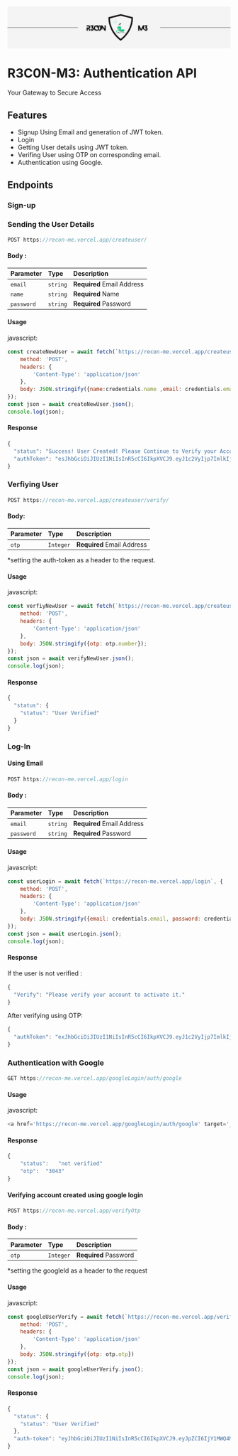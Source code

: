<!-- <img aling="center" src="https://imgur.com/AO4B9WL.png" /> -->
<img align="center" src="./Logo/Recon-me-poster.png"/>

# R3C0N-M3: Authentication API 
Your Gateway to Secure Access


## Features
- Signup Using Email and generation of JWT token.
- Login
- Getting User details using JWT token.
- Verifing User using OTP on corresponding email.
- Authentication using Google.

## Endpoints

### Sign-up

### Sending the User Details 

```js
POST https://recon-me.vercel.app/createuser/
```

#### Body :

| Parameter  | Type     | Description                                |
| :--------- | :------- | :------------------------------------------|
| `email`    | `string` | **Required** Email Address                 |
| `name`     | `string` | **Required** Name                          |
| `password` | `string` | **Required** Password                      |

#### Usage

javascript:

```javascript
const createNewUser = await fetch(`https://recon-me.vercel.app/createuser/`, {
    method: 'POST',
    headers: {
        'Content-Type': 'application/json'
    },
    body: JSON.stringify({name:credentials.name ,email: credentials.email, password: credentials.password})
});
const json = await createNewUser.json();
console.log(json);
```

#### Response

```javascript
{
  "status": "Success! User Created! Please Continue to Verify your Account",
  "authToken": "esJhbGciOiJIUzI1NiIsInR5cCI6IkpXVCJ9.eyJ1c2VyIjp7ImlkIjoiNjUxZDZkNDc4N2RhMDcwMDA4MDM4YWQ4In0sImlhdCI6MTY5NjQyNzMzNX0.NMzkynrn7fmZuO1HBkOtBsaWIyzM0dq_MaB0Lft5WPA"
}
```

### Verfiying User


```js
POST https://recon-me.vercel.app/createuser/verify/
```

#### Body:


| Parameter  | Type     | Description                                |
| :--------- | :------- | :------------------------------------------|
| `otp`    | `Integer` | **Required** Email Address                  |

*setting the auth-token as a header to the request.

#### Usage

javascript:

```javascript
const verfiyNewUser = await fetch(`https://recon-me.vercel.app/createuser/verify`, {
    method: 'POST',
    headers: {
        'Content-Type': 'application/json'
    },
    body: JSON.stringify({otp: otp.number});
});
const json = await verifyNewUser.json();
console.log(json);
```

#### Response

```js
{
  "status": {
    "status": "User Verified"
  }
}
```

### Log-In

#### Using Email

```js
POST https://recon-me.vercel.app/login
```

#### Body :

| Parameter  | Type     | Description                                |
| :--------- | :------- | :------------------------------------------|
| `email`    | `string` | **Required** Email Address                 |
| `password` | `string` | **Required** Password                      |

#### Usage

javascript:

```javascript
const userLogin = await fetch(`https://recon-me.vercel.app/login`, {
    method: 'POST',
    headers: {
        'Content-Type': 'application/json'
    },
    body: JSON.stringify({email: credentials.email, password: credentials.password})
});
const json = await userLogin.json();
console.log(json);
```

#### Response

If the user is not verified : 

```javascript
{
  "Verify": "Please verify your account to activate it."
}
```

After verifying using OTP:

```javascript
{
  "authToken": "exJhbGciOiJIUzI1NiIsInR5cCI6IkpXVCJ9.eyJ1c2VyIjp7ImlkIjoiNjUxZDZkNDc4N2RhMDcwMDA4MDM4YWQ4In0sImlhdCI6MTY5NjQyNzMzNX0.NMzkynrn7fmZuO1HBkOtBsaWIyzM0dq_MaB0Lft5WPA"
}
```

### Authentication with Google


```js
GET https://recon-me.vercel.app/googleLogin/auth/google
```

#### Usage

javascript:

```javascript
<a href='https://recon-me.vercel.app/googleLogin/auth/google' target='_blank'>Continue with Google</Link>
```

#### Response

```js
{	
    "status":	"not verified"
    "otp":	"3043"
}
```

#### Verifying account created using google login

```js
POST https://recon-me.vercel.app/verifyOtp
```

#### Body :

| Parameter  | Type     | Description                                |
| :--------- | :------- | :------------------------------------------|
| `otp`      | `Integer`| **Required** Password                      |

*setting the googleId as a header to the request


#### Usage

javascript:

```js
const googleUserVerify = await fetch(`https://recon-me.vercel.app/verifyOtp`, {
    method: 'POST',
    headers: {
        'Content-Type': 'application/json'
    },
    body: JSON.stringify({otp: otp.otp})
});
const json = await googleUserVerify.json();
console.log(json);
```

#### Response

```js
{
  "status": {
    "status": "User Verified"
  },
  "auth-token": "eyJhbGciOiJIUzI1NiIsInR5cCI6IkpXVCJ9.eyJpZCI6IjY1MWQ4Mjg5NGI2NTU2MDAwODU0ZDE3ZCIsImlhdCI6MTY5NjQzMjc5MH0.bhNc0fuzPYhqw2nCm8C6SE1s31q5AWsiUmLTf7HBtco"
}
```